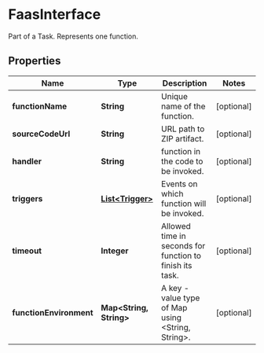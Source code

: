 

# FaasInterface

Part of a Task. Represents one function. 
## Properties

Name | Type | Description | Notes
------------ | ------------- | ------------- | -------------
**functionName** | **String** | Unique name of the function.  |  [optional]
**sourceCodeUrl** | **String** | URL path to ZIP artifact.  |  [optional]
**handler** | **String** | function in the code to be invoked.  |  [optional]
**triggers** | [**List&lt;Trigger&gt;**](Trigger.md) | Events on which function will be invoked.  |  [optional]
**timeout** | **Integer** | Allowed time in seconds for function to finish its task.  |  [optional]
**functionEnvironment** | **Map&lt;String, String&gt;** | A key - value type of Map using &lt;String, String&gt;.  |  [optional]



